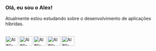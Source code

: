 ### Olá, eu sou o Alex!

<!--
**alexrnobrega/alexrnobrega** is a ✨ _special_ ✨ repository because its `README.md` (this file) appears on your GitHub profile.

<div style=""><br>
  <img align="center" alt="Alex-GitHub" height="" width="" src="https://res.cloudinary.com/practicaldev/image/fetch/s--Q6Hah6gG--/c_imagga_scale,f_auto,fl_progressive,h_420,q_auto,w_1000/https://dev-to-uploads.s3.amazonaws.com/i/8a2ifr4ornn9koxc2sah.png">
</div>

-->

Atualmente estou estudando sobre o desenvolvimento de aplicações híbridas.

<div style="display: inline_block"><br>
  <img align="center" alt="Alex-HTML" height="30" width="40" src="https://cdn.jsdelivr.net/gh/devicons/devicon/icons/html5/html5-plain.svg">
  <img align="center" alt="Alex-CSS" height="30" width="40" src="https://cdn.jsdelivr.net/gh/devicons/devicon/icons/css3/css3-plain.svg">
  <img align="center" alt="Alex-Js" height="30" width="40" src="https://cdn.jsdelivr.net/gh/devicons/devicon/icons/javascript/javascript-plain.svg">
  <img align="center" alt="Alex-CSS" height="30" width="40" src="https://cdn.jsdelivr.net/gh/devicons/devicon/icons/php/php-plain.svg">
  <img align="center" alt="Alex-CSS" height="30" width="40" src="https://cdn.jsdelivr.net/gh/devicons/devicon/icons/mysql/mysql-original.svg">
</div>



